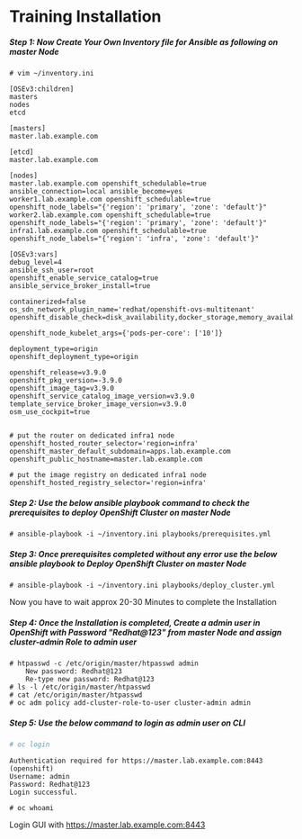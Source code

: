 # Training Installation

##### Step 1: Now Create Your Own Inventory file for Ansible as following on master Node

```shell
# vim ~/inventory.ini
```

```
[OSEv3:children]
masters
nodes
etcd

[masters]
master.lab.example.com

[etcd]
master.lab.example.com

[nodes]
master.lab.example.com openshift_schedulable=true ansible_connection=local ansible_become=yes
worker1.lab.example.com openshift_schedulable=true openshift_node_labels="{'region': 'primary', 'zone': 'default'}"
worker2.lab.example.com openshift_schedulable=true openshift_node_labels="{'region': 'primary', 'zone': 'default'}"
infra1.lab.example.com openshift_schedulable=true openshift_node_labels="{'region': 'infra', 'zone': 'default'}"

[OSEv3:vars]
debug_level=4
ansible_ssh_user=root
openshift_enable_service_catalog=true
ansible_service_broker_install=true

containerized=false
os_sdn_network_plugin_name='redhat/openshift-ovs-multitenant'
openshift_disable_check=disk_availability,docker_storage,memory_availability,docker_image_availability

openshift_node_kubelet_args={'pods-per-core': ['10']}

deployment_type=origin
openshift_deployment_type=origin

openshift_release=v3.9.0
openshift_pkg_version=-3.9.0
openshift_image_tag=v3.9.0
openshift_service_catalog_image_version=v3.9.0
template_service_broker_image_version=v3.9.0
osm_use_cockpit=true


# put the router on dedicated infra1 node
openshift_hosted_router_selector='region=infra'
openshift_master_default_subdomain=apps.lab.example.com
openshift_public_hostname=master.lab.example.com

# put the image registry on dedicated infra1 node
openshift_hosted_registry_selector='region=infra'
```



##### Step 2: Use the below ansible playbook command to check the prerequisites to deploy OpenShift Cluster on master Node

```shell
# ansible-playbook -i ~/inventory.ini playbooks/prerequisites.yml
```





##### Step 3: Once prerequisites completed without any error use the below ansible playbook to Deploy OpenShift Cluster on master Node

```shell
# ansible-playbook -i ~/inventory.ini playbooks/deploy_cluster.yml
```

Now you have to wait approx 20-30 Minutes to complete the Installation





##### Step 4: Once the Installation is completed, Create a admin user in OpenShift with Password "Redhat@123" from master Node and assign cluster-admin Role to admin user

```shell
# htpasswd -c /etc/origin/master/htpasswd admin
    New password: Redhat@123
    Re-type new password: Redhat@123
# ls -l /etc/origin/master/htpasswd
# cat /etc/origin/master/htpasswd
# oc adm policy add-cluster-role-to-user cluster-admin admin
```

##### Step 5: Use the below command to login as admin user on CLI

```bash
# oc login
```

```
Authentication required for https://master.lab.example.com:8443 (openshift)
Username: admin
Password: Redhat@123
Login successful.
```

```shell
# oc whoami
```

Login GUI  with https://master.lab.example.com:8443